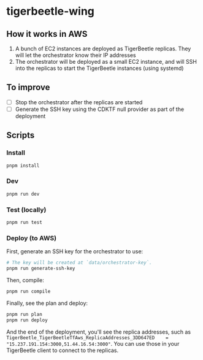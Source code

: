 # tigerbeetle-wing

## How it works in AWS

1. A bunch of EC2 instances are deployed as TigerBeetle replicas. They will let the orchestrator know their IP addresses
2. The orchestrator will be deployed as a small EC2 instance, and will SSH into the replicas to start the TigerBeetle instances (using systemd)

## To improve

- [ ] Stop the orchestrator after the replicas are started
- [ ] Generate the SSH key using the CDKTF null provider as part of the deployment

## Scripts

### Install

```sh
pnpm install
```

### Dev

```sh
pnpm run dev
```

### Test (locally)

```sh
pnpm run test
```

### Deploy (to AWS)

First, generate an SSH key for the orchestrator to use:

```sh
# The key will be created at `data/orchestrator-key`.
pnpm run generate-ssh-key
```

Then, compile:

```sh
pnpm run compile
```

Finally, see the plan and deploy:

```sh
pnpm run plan
pnpm run deploy
```

And the end of the deployment, you'll see the replica addresses, such as `TigerBeetle_TigerBeetleTfAws_ReplicaAddresses_3DD647ED    = "15.237.191.154:3000,51.44.16.54:3000"`. You can use those in your TigerBeetle client to connect to the replicas.
